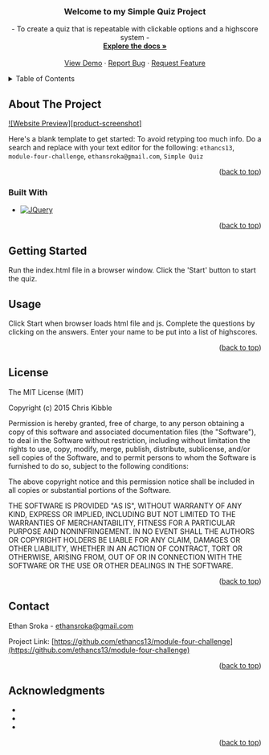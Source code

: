 <a name="readme-top"></a>



<!-- IMAGE -->
<br />
<div align="center">

<h3 align="center">Welcome to my Simple Quiz Project</h3>

  <p align="center">
    - To create a quiz that is repeatable with clickable options and a highscore system -
    <br />
    <a href="https://github.com/ethancs13/module-four-challenge.git"><strong>Explore the docs »</strong></a>
    <br />
    <br />
    <a href="https://github.com/ethancs13/module-four-challenge.git">View Demo</a>
    ·
    <a href="https://github.com/ethancs13/module-four-challenge.git/issues">Report Bug</a>
    ·
    <a href="https://github.com/ethancs13/module-four-challenge.git/issues">Request Feature</a>
  </p>
</div>



<!-- TABLE OF CONTENTS -->
<details>
  <summary>Table of Contents</summary>
  <ol>
    <li>
      <a href="#about-the-project">About The Project</a>
      <ul>
        <li><a href="#built-with">Built With</a></li>
      </ul>
    </li>
    <li><a href="#usage">Usage</a></li>
    <li><a href="#roadmap">Roadmap</a></li>
    <li><a href="#contributing">Contributing</a></li>
    <li><a href="#license">License</a></li>
    <li><a href="#contact">Contact</a></li>
    <li><a href="#acknowledgments">Acknowledgments</a></li>
  </ol>
</details>



<!-- ABOUT THE PROJECT -->
## About The Project

[![Website Preview][product-screenshot]](.Capture.PNG)

Here's a blank template to get started: To avoid retyping too much info. Do a search and replace with your text editor for the following: `ethancs13`, `module-four-challenge`, `ethansroka@gmail.com`, `Simple Quiz`

<p align="right">(<a href="#readme-top">back to top</a>)</p>



### Built With

* [![JQuery][JQuery.com]][JQuery-url]

<p align="right">(<a href="#readme-top">back to top</a>)</p>



<!-- GETTING STARTED -->
## Getting Started

Run the index.html file in a browser window. Click the 'Start' button to start the quiz.



<!-- USAGE EXAMPLES -->
## Usage

Click Start when browser loads html file and js. Complete the questions by clicking on the answers. Enter your name to be put into a list of highscores.

<p align="right">(<a href="#readme-top">back to top</a>)</p>


<!-- LICENSE -->
## License

The MIT License (MIT)

Copyright (c) 2015 Chris Kibble

Permission is hereby granted, free of charge, to any person obtaining a copy of this software and associated documentation files (the "Software"), to deal in the Software without restriction, including without limitation the rights to use, copy, modify, merge, publish, distribute, sublicense, and/or sell copies of the Software, and to permit persons to whom the Software is furnished to do so, subject to the following conditions:

The above copyright notice and this permission notice shall be included in all copies or substantial portions of the Software.

THE SOFTWARE IS PROVIDED "AS IS", WITHOUT WARRANTY OF ANY KIND, EXPRESS OR IMPLIED, INCLUDING BUT NOT LIMITED TO THE WARRANTIES OF MERCHANTABILITY, FITNESS FOR A PARTICULAR PURPOSE AND NONINFRINGEMENT. IN NO EVENT SHALL THE AUTHORS OR COPYRIGHT HOLDERS BE LIABLE FOR ANY CLAIM, DAMAGES OR OTHER LIABILITY, WHETHER IN AN ACTION OF CONTRACT, TORT OR OTHERWISE, ARISING FROM, OUT OF OR IN CONNECTION WITH THE SOFTWARE OR THE USE OR OTHER DEALINGS IN THE SOFTWARE.

<p align="right">(<a href="#readme-top">back to top</a>)</p>



<!-- CONTACT -->
## Contact

Ethan Sroka - ethansroka@gmail.com

Project Link: [https://github.com/ethancs13/module-four-challenge](https://github.com/ethancs13/module-four-challenge)

<p align="right">(<a href="#readme-top">back to top</a>)</p>



<!-- ACKNOWLEDGMENTS -->
## Acknowledgments

* []()
* []()
* []()

<p align="right">(<a href="#readme-top">back to top</a>)</p>




[JQuery.com]: https://img.shields.io/badge/jQuery-0769AD?style=for-the-badge&logo=jquery&logoColor=white
[JQuery-url]: https://jquery.com 